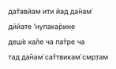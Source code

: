 да̄тавйам ити йад да̄нам̇

дӣйате ’нупака̄рин̣е

деш́е ка̄ле ча па̄тре ча

тад да̄нам̇ са̄ттвикам̇ смр̣там